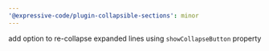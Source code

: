 ```yaml
---
'@expressive-code/plugin-collapsible-sections': minor
---
```


add option to re-collapse expanded lines using `showCollapseButton` property
